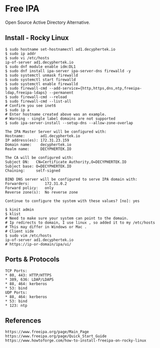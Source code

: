 Free IPA
========

Open Source Active Directory Alternative. 

Install - Rocky Linux 
----------------------

    $ sudo hostname set-hostnamectl ad1.decyphertek.io
    $ sudo ip addr
    $ sudo vi /etc/hosts
    ip-of-server ad1.decyphertek.io
    $ sudo dnf module enable idm:DL1
    $ sudo dnf install ipa-server ipa-server-dns firewalld -y
    $ sudo systemctl unmask firewalld
    $ sudo systemctl start firewalld
    $ sudo systemctl enable firewalld
    $ sudo firewall-cmd --add-service={http,https,dns,ntp,freeipa-ldap,freeipa-ldaps} --permanent
    $ sudo firewall-cmd --reload
    $ sudo firewall-cmd --list-all
    # Confirm you see inet6
    $ sudo ip a
    # Enter hostname created above was an example. 
    # Warning - single label domains are not supported
    $ sudo ipa-server-install --setup-dns --allow-zone-overlap

    The IPA Master Server will be configured with:
    Hostname:       ad1.decyphertek.io
    IP address(es): 172.31.23.159
    Domain name:    decyphertek.io
    Realm name:     DECYPHERTEK.IO

    The CA will be configured with:
    Subject DN:   CN=Certificate Authority,O=DECYPHERTEK.IO
    Subject base: O=DECYPHERTEK.IO
    Chaining:     self-signed

    BIND DNS server will be configured to serve IPA domain with:
    Forwarders:       172.31.0.2
    Forward policy:   only
    Reverse zone(s):  No reverse zone

    Continue to configure the system with these values? [no]: yes

    $ kinit admin
    $ klist
    # Need to make sure your system can point to the domain.
    # Ip redirects to domain, I use linux , so added it to my /etc/hosts 
    # This may differ in Windows or Mac . 
    # Client side
    $ sudo vim /etc/hosts
    ip-of-server ad1.decyphertek.io
    # https://ip-or-domain/ipa/ui/

Ports & Protocols
----------------

    TCP Ports:
    * 80, 443: HTTP/HTTPS
    * 389, 636: LDAP/LDAPS
    * 88, 464: kerberos
    * 53: bind
    UDP Ports:
    * 88, 464: kerberos
    * 53: bind
    * 123: ntp

References
----------

    https://www.freeipa.org/page/Main_Page
    https://www.freeipa.org/page/Quick_Start_Guide
    https://www.howtoforge.com/how-to-install-freeipa-on-rocky-linux